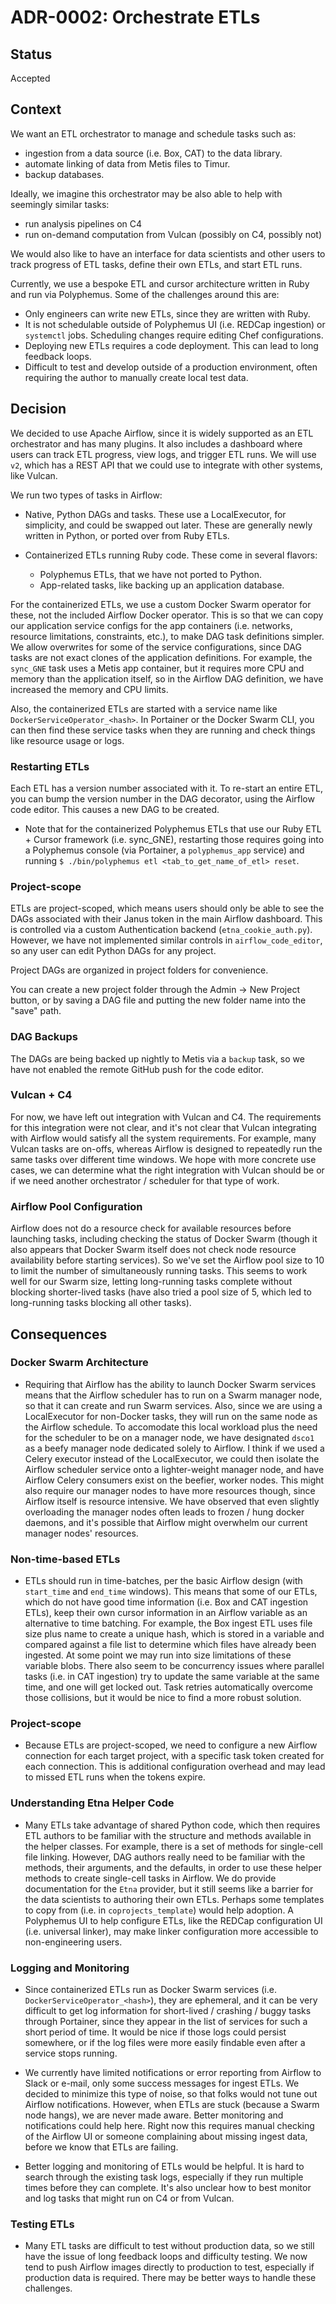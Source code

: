 # ADR-0002: Orchestrate ETLs

## Status

Accepted

## Context

We want an ETL orchestrator to manage and schedule tasks such as:

- ingestion from a data source (i.e. Box, CAT) to the data library.
- automate linking of data from Metis files to Timur.
- backup databases.

Ideally, we imagine this orchestrator may be also able to help with seemingly similar tasks:

- run analysis pipelines on C4
- run on-demand computation from Vulcan (possibly on C4, possibly not)

We would also like to have an interface for data scientists and other users to track progress of ETL tasks, define their own ETLs, and start ETL runs.

Currently, we use a bespoke ETL and cursor architecture written in Ruby and run via Polyphemus. Some of the challenges around this are:

- Only engineers can write new ETLs, since they are written with Ruby.
- It is not schedulable outside of Polyphemus UI (i.e. REDCap ingestion) or `systemctl` jobs. Scheduling changes require editing Chef configurations.
- Deploying new ETLs requires a code deployment. This can lead to long feedback loops.
- Difficult to test and develop outside of a production environment, often requiring the author to manually create local test data.

## Decision

We decided to use Apache Airflow, since it is widely supported as an ETL orchestrator and has many plugins. It also includes a dashboard where users can track ETL progress, view logs, and trigger ETL runs. We will use `v2`, which has a REST API that we could use to integrate with other systems, like Vulcan.

We run two types of tasks in Airflow:

- Native, Python DAGs and tasks. These use a LocalExecutor, for simplicity, and could be swapped out later. These are generally newly written in Python, or ported over from Ruby ETLs.
- Containerized ETLs running Ruby code. These come in several flavors:

  - Polyphemus ETLs, that we have not ported to Python.
  - App-related tasks, like backing up an application database.

For the containerized ETLs, we use a custom Docker Swarm operator for these, not the included Airflow Docker operator. This is so that we can copy our application service configs for the app containers (i.e. networks, resource limitations, constraints, etc.), to make DAG task definitions simpler. We allow overwrites for some of the service configurations, since DAG tasks are not exact clones of the application definitions. For example, the `sync_GNE` task uses a Metis app container, but it requires more CPU and memory than the application itself, so in the Airflow DAG definition, we have increased the memory and CPU limits.

Also, the containerized ETLs are started with a service name like `DockerServiceOperator_<hash>`. In Portainer or the Docker Swarm CLI, you can then find these service tasks when they are running and check things like resource usage or logs.

### Restarting ETLs

Each ETL has a version number associated with it. To re-start an entire ETL, you can bump the version number in the DAG decorator, using the Airflow code editor. This causes a new DAG to be created.

- Note that for the containerized Polyphemus ETLs that use our Ruby ETL + Cursor framework (i.e. sync_GNE), restarting those requires going into a Polyphemus console (via Portainer, a `polyphemus_app` service) and running `$ ./bin/polyphemus etl <tab_to_get_name_of_etl> reset`.

### Project-scope

ETLs are project-scoped, which means users should only be able to see the DAGs associated with their Janus token in the main Airflow dashboard. This is controlled via a custom Authentication backend (`etna_cookie_auth.py`). However, we have not implemented similar controls in `airflow_code_editor`, so any user can edit Python DAGs for any project.

Project DAGs are organized in project folders for convenience.

You can create a new project folder through the Admin -> New Project button, or by saving a DAG file and putting the new folder name into the "save" path.

### DAG Backups

The DAGs are being backed up nightly to Metis via a `backup` task, so we have not enabled the remote GitHub push for the code editor.

### Vulcan + C4

For now, we have left out integration with Vulcan and C4. The requirements for this integration were not clear, and it's not clear that Vulcan integrating with Airflow would satisfy all the system requirements. For example, many Vulcan tasks are on-offs, whereas Airflow is designed to repeatedly run the same tasks over different time windows. We hope with more concrete use cases, we can determine what the right integration with Vulcan should be or if we need another orchestrator / scheduler for that type of work.

### Airflow Pool Configuration

Airflow does not do a resource check for available resources before launching tasks, including checking the status of Docker Swarm (though it also appears that Docker Swarm itself does not check node resource availability before starting services). So we've set the Airflow pool size to 10 to limit the number of simultaneously running tasks. This seems to work well for our Swarm size, letting long-running tasks complete without blocking shorter-lived tasks (have also tried a pool size of 5, which led to long-running tasks blocking all other tasks).

## Consequences

### Docker Swarm Architecture

- Requiring that Airflow has the ability to launch Docker Swarm services means that the Airflow scheduler has to run on a Swarm manager node, so that it can create and run Swarm services. Also, since we are using a LocalExecutor for non-Docker tasks, they will run on the same node as the Airflow schedule. To accomodate this local workload plus the need for the scheduler to be on a manager node, we have designated `dsco1` as a beefy manager node dedicated solely to Airflow. I think if we used a Celery executor instead of the LocalExecutor, we could then isolate the Airflow scheduler service onto a lighter-weight manager node, and have Airflow Celery consumers exist on the beefier, worker nodes. This might also require our manager nodes to have more resources though, since Airflow itself is resource intensive. We have observed that even slightly overloading the manager nodes often leads to frozen / hung docker daemons, and it's possible that Airflow might overwhelm our current manager nodes' resources.

### Non-time-based ETLs

- ETLs should run in time-batches, per the basic Airflow design (with `start_time` and `end_time` windows). This means that some of our ETLs, which do not have good time information (i.e. Box and CAT ingestion ETLs), keep their own cursor information in an Airflow variable as an alternative to time batching. For example, the Box ingest ETL uses file size plus name to create a unique hash, which is stored in a variable and compared against a file list to determine which files have already been ingested. At some point we may run into size limitations of these variable blobs. There also seem to be concurrency issues where parallel tasks (i.e. in CAT ingestion) try to update the same variable at the same time, and one will get locked out. Task retries automatically overcome those collisions, but it would be nice to find a more robust solution.

### Project-scope

- Because ETLs are project-scoped, we need to configure a new Airflow connection for each target project, with a specific task token created for each connection. This is additional configuration overhead and may lead to missed ETL runs when the tokens expire.

### Understanding Etna Helper Code

- Many ETLs take advantage of shared Python code, which then requires ETL authors to be familiar with the structure and methods available in the helper classes. For example, there is a set of methods for single-cell file linking. However, DAG authors really need to be familiar with the methods, their arguments, and the defaults, in order to use these helper methods to create single-cell tasks in Airflow. We do provide documentation for the `Etna` provider, but it still seems like a barrier for the data scientists to authoring their own ETLs. Perhaps some templates to copy from (i.e. in `coprojects_template`) would help adoption. A Polyphemus UI to help configure ETLs, like the REDCap configuration UI (i.e. universal linker), may make linker configuration more accessible to non-engineering users.

### Logging and Monitoring

- Since containerized ETLs run as Docker Swarm services (i.e. `DockerServiceOperator_<hash>`), they are ephemeral, and it can be very difficult to get log information for short-lived / crashing / buggy tasks through Portainer, since they appear in the list of services for such a short period of time. It would be nice if those logs could persist somewhere, or if the log files were more easily findable even after a service stops running.

- We currently have limited notifications or error reporting from Airflow to Slack or e-mail, only some success messages for ingest ETLs. We decided to minimize this type of noise, so that folks would not tune out Airflow notifications. However, when ETLs are stuck (because a Swarm node hangs), we are never made aware. Better monitoring and notifications could help here. Right now this requires manual checking of the Airflow UI or someone complaining about missing ingest data, before we know that ETLs are failing.

- Better logging and monitoring of ETLs would be helpful. It is hard to search through the existing task logs, especially if they run multiple times before they can complete. It's also unclear how to best monitor and log tasks that might run on C4 or from Vulcan.

### Testing ETLs

- Many ETL tasks are difficult to test without production data, so we still have the issue of long feedback loops and difficulty testing. We now tend to push Airflow images directly to production to test, especially if production data is required. There may be better ways to handle these challenges.
